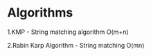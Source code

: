 # Algorithms
1.KMP - String matching algorithm O(m+n)

2.Rabin Karp Algorithm - String matching O(mn)
